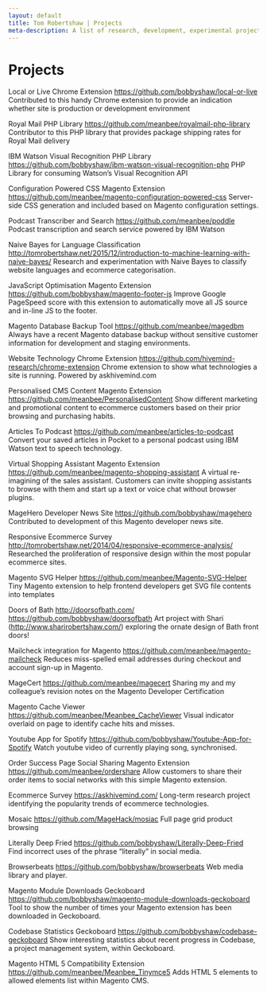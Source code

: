 ```yaml
---
layout: default
title: Tom Robertshaw | Projects
meta-description: A list of research, development, experimental projects or contributions.
---
```



# Projects

Local or Live Chrome Extension
https://github.com/bobbyshaw/local-or-live
Contributed to this handy Chrome extension to provide an indication whether site is production or development environment

Royal Mail PHP Library
https://github.com/meanbee/royalmail-php-library
Contributor to this PHP library that provides package shipping rates for Royal Mail delivery

IBM Watson Visual Recognition PHP Library
https://github.com/bobbyshaw/ibm-watson-visual-recognition-php
PHP Library for consuming Watson’s Visual Recognition API

Configuration Powered CSS Magento Extension
https://github.com/meanbee/magento-configuration-powered-css
Server-side CSS generation and included based on Magento configuration settings.

Podcast Transcriber and Search
https://github.com/meanbee/poddle
Podcast transcription and search service powered by IBM Watson

Naive Bayes for Language Classification
http://tomrobertshaw.net/2015/12/introduction-to-machine-learning-with-naive-bayes/
Research and experimentation with Naive Bayes to classify website languages and ecommerce categorisation.

JavaScript Optimisation Magento Extension
https://github.com/bobbyshaw/magento-footer-js
Improve Google PageSpeed score with this extension to automatically move all JS source and in-line JS to the footer.

Magento Database Backup Tool
https://github.com/meanbee/magedbm
Always have a recent Magento database backup without sensitive customer information for development and staging environments.

Website Technology Chrome Extension
https://github.com/hivemind-research/chrome-extension
Chrome extension to show what technologies a site is running.  Powered by askhivemind.com

Personalised CMS Content Magento Extension
https://github.com/meanbee/PersonalisedContent
Show different marketing and promotional content to ecommerce customers based on their prior browsing and purchasing habits.

Articles To Podcast
https://github.com/meanbee/articles-to-podcast
Convert your saved articles in Pocket to a personal podcast using IBM Watson text to speech technology.

Virtual Shopping Assistant Magento Extension
https://github.com/meanbee/magento-shopping-assistant
A virtual re-imagining of the sales assistant. Customers can invite shopping assistants to browse with them and start up a text or voice chat without browser plugins.

MageHero Developer News Site
https://github.com/bobbyshaw/magehero
Contributed to development of this Magento developer news site.

Responsive Ecommerce Survey
http://tomrobertshaw.net/2014/04/responsive-ecommerce-analysis/
Researched the proliferation of responsive design within the most popular ecommerce sites.

Magento SVG Helper
https://github.com/meanbee/Magento-SVG-Helper
Tiny Magento extension to help frontend developers get SVG file contents into templates

Doors of Bath
http://doorsofbath.com/
https://github.com/bobbyshaw/doorsofbath
Art project with Shari (http://www.sharirobertshaw.com/) exploring the ornate design of Bath front doors!

Mailcheck integration for Magento
https://github.com/meanbee/magento-mailcheck
Reduces miss-spelled email addresses during checkout and account sign-up in Magento.

MageCert
https://github.com/meanbee/magecert
Sharing my and my colleague’s revision notes on the Magento Developer Certification

Magento Cache Viewer
https://github.com/meanbee/Meanbee_CacheViewer
Visual indicator overlaid on page to identify cache hits and misses.

Youtube App for Spotify
https://github.com/bobbyshaw/Youtube-App-for-Spotify
Watch youtube video of currently playing song, synchronised.

Order Success Page Social Sharing Magento Extension
https://github.com/meanbee/ordershare
Allow customers to share their order items to social networks with this simple Magento extension.

Ecommerce Survey
https://askhivemind.com/
Long-term research project identifying the popularity trends of ecommerce technologies.

Mosaic
https://github.com/MageHack/mosiac
Full page grid product browsing

Literally Deep Fried
https://github.com/bobbyshaw/Literally-Deep-Fried
Find incorrect uses of the phrase “literally” in social media.

Browserbeats
https://github.com/bobbyshaw/browserbeats
Web media library and player.

Magento Module Downloads Geckoboard
https://github.com/bobbyshaw/magento-module-downloads-geckoboard
Tool to show the number of times your Magento extension has been downloaded in Geckoboard.

Codebase Statistics Geckoboard
https://github.com/bobbyshaw/codebase-geckoboard
Show interesting statistics about recent progress in Codebase, a project management system, within Geckoboard.

Magento HTML 5 Compatibility Extension
https://github.com/meanbee/Meanbee_Tinymce5
Adds HTML 5 elements to allowed elements list within Magento CMS.
